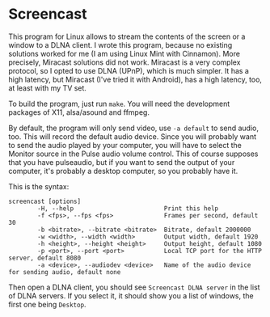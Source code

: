 # Screencast

This program for Linux allows to stream the contents of the screen or a window to a DLNA client. I wrote this program, because no existing solutions worked for me (I am using Linux Mint with Cinnamon). More precisely, Miracast solutions did not work. Miracast is a very complex protocol, so I opted to use DLNA (UPnP), which is much simpler. It has a high latency, but Miracast (I've tried it with Android), has a high latency, too, at least with my TV set.

To build the program, just run `make`. You will need the development packages of X11, alsa/asound and ffmpeg.

By default, the program will only send video, use `-a default` to send audio, too. This will record the default audio device. Since you will probably want to send the audio played by your computer, you will have to select the Monitor source in the Pulse audio volume control. This of course supposes that you have pulseaudio, but if you want to send the output of your computer, it's probably a desktop computer, so you probably have it.

This is the syntax:

```
screencast [options]
        -H, --help                         Print this help
        -f <fps>, --fps <fps>              Frames per second, default 30
        -b <bitrate>, --bitrate <bitrate>  Bitrate, default 2000000
        -w <width>, --width <width>        Output width, default 1920
        -h <height>, --height <height>     Output height, default 1080
        -p <port>, --port <port>           Local TCP port for the HTTP server, default 8080
        -a <device>, --audiodev <device>   Name of the audio device for sending audio, default none
```

Then open a DLNA client, you should see `Screencast DLNA server` in the list of DLNA servers. If you select it, it should show you a list of windows, the first one being `Desktop`.
